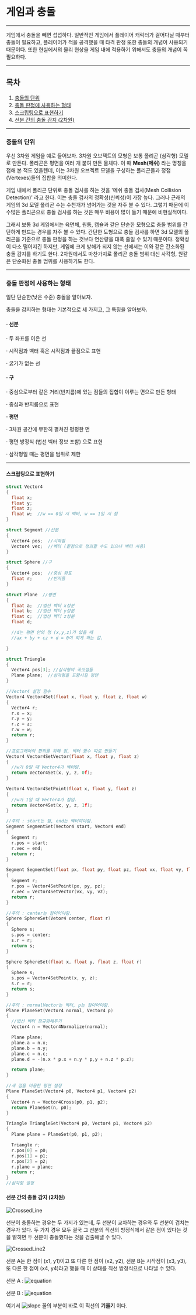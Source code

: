 # 게임과 충돌
***
게임에서 충돌을 빼면 섭섭하다.
일반적인 게임에서 플레이어 캐릭터가 걸어다닐 때부터 충돌이 필요하고,
플레이어가 적을 공격했을 때 타격 판정 또한 충돌의 개념이 사용되기 때문이다.
또한 현실에서의 물리 현상을 게임 내에 적용하기 위해서도 충돌의 개념이 꼭 필요하다.

---

## 목차

1. [충돌의 단위](#충돌의-단위)
2. [충돌 판정에 사용하는 형태](#충돌-판정에-사용하는-형태)
3. [스크립팅으로 표현하기](#스크립팅으로-표현하기)
4. [선분 간의 충돌 감지 (2차원)](#선분-간의-충돌-감지-(2차원))

---
### 충돌의 단위

우선 3차원 게임을 예로 들어보자.
3차원 오브젝트의 모형은 보통 폴리곤 (삼각형) 모델로 만든다.
폴리곤은 평면을 여러 개 붙여 만든 물체다.
이 때 **Mesh(메쉬)** 라는 명칭을 접해 본 적도 있을텐데,
이는 3차원 오브젝트 모델을 구성하는 폴리곤들과
정점(Vertexes)들의 집합을 의미한다.

게임 내에서 폴리곤 단위로 충돌 검사를 하는 것을 '메쉬 충돌 검사(Mesh Collision Detection)'
라고 한다. 이는 충돌 검사의 정확성(신뢰성)이 가장 높다.
그러나 근래의 게임의 3d 모델 폴리곤 수는 수천개가 넘어가는 것을 자주 볼 수 있다.
그렇기 때문에 이 수많은 폴리곤으로 충돌 검사를 하는 것은 매우 비용이 많이 들기 때문에 비현실적이다.

그래서 보통 3d 게임에서는 육면체, 원통, 캡슐과 같은 단순한 모형으로 충돌 범위를 간단하게 만드는 경우를 자주 볼 수 있다.
간단한 도형으로 충돌 검사를 하면 3d 모델의 폴리곤을 기준으로 충돌 판정을 하는 것보다 연산량을 대폭 줄일 수 있기 때문이다.
정확성이 다소 떨어지긴 하지만, 게임에 크게 방해가 되지 않는 선에서는 이와 같은 간소화된 충돌 감지를 하기도 한다.
2차원에서도 마찬가지로 폴리곤 충돌 범위 대신 사각형, 원같은 단순화된 충돌 범위를 사용하기도 한다.
***
### 충돌 판정에 사용하는 형태

일단 단순한(낮은 수준) 충돌을 알아보자.

충돌을 감지하는 형태는 기본적으로 세 가지고, 그 특징을 알아보자.

#### **· 선분**
· 두 좌표를 이은 선

· 시작점과 벡터 혹은 시작점과 끝점으로 표현

· 굵기가 없는 선

#### **· 구**
· 중심으로부터 같은 거리(반지름)에 있는 점들의 집합이 이루는 면으로 만든 형태

· 중심과 반지름으로 표현

**· 평면**

· 3차원 공간에 무한히 펼쳐진 평평한 면

· 평면 방정식 (법선 벡터 정보 포함) 으로 표현

· 삼각형일 때는 평면을 범위로 제한

***
#### 스크립팅으로 표현하기
```c++
struct Vector4
{
  float x;
  float y;
  float z;
  float w;  //w == 0일 시 벡터, w == 1일 시 점
}

struct Segment //선분
{
  Vector4 pos;  //시작점
  Vector4 vec;  //벡터 (끝점으로 정의할 수도 있으나 벡터 사용)
}

struct Sphere //구
{
  Vector4 pos;  //중심 좌표
  float r;      //반지름
}

struct Plane  //평면
{
  float a;  //법선 벡터 x성분
  float b;  //법선 벡터 y성분
  float c;  //법선 벡터 z성분
  float d;

  //d는 평면 안의 점 (x,y,z)가 있을 때
  //ax + by + cz + d = 0이 되게 하는 값.

}

struct Triangle
{
  Vector4 pos[3]; //삼각형의 꼭짓점들
  Plane plane;  //삼각형을 포함시킬 평면
}

//Vector4 설정 함수
Vector4 Vector4Set(float x, float y, float z, float w)
{
  Vector4 r;
  r.x = x;
  r.y = y;
  r.z = z;
  r.w = w;
  return r;
}

//프로그래머의 편의를 위해 점, 벡터 함수 따로 만들기
Vector4 Vector4SetVector(float x, float y, float z)
{
  //w가 0일 때 Vector4가 벡터임.
  return Vector4Set(x, y, z, 0f);
}

Vector4 Vector4SetPoint(float x, float y, float z)
{
  //w가 1일 때 Vector4가 점임.
  return Vector4Set(x, y, z, 1f);
}

//주의 : start는 점, end는 벡터여야함.
Segment SegmentSet(Vector4 start, Vector4 end)
{
  Segment r;
  r.pos = start;
  r.vec = end;
  return r;
}

Segment SegmentSet(float px, float py, float pz, float vx, float vy, float vz)
{
  Segment r;
  r.pos = Vector4SetPoint(px, py, pz);
  r.vec = Vector4SetVector(vx, vy, vz);
  return r;
}

//주의 : center는 점이어야함.
Sphere SphereSet(Vetor4 center, float r)
{
  Sphere s;
  s.pos = center;
  s.r = r;
  return s;
}

Sphere SphereSet(float x, float y, float z, float r)
{
  Sphere s;
  s.pos = Vector4SetPoint(x, y, z);
  s.r = r;
  return s;
}

//주의 : normalVector는 벡터, p는 점이어야함.
Plane PlaneSet(Vector4 normal, Vector4 p)
{
  //법선 벡터 정규화해두기
  Vector4 n = Vector4Normalize(normal);

  Plane plane;
  plane.a = n.x;
  plane.b = n.y;
  plane.c = n.c;
  plane.d = -(n.x * p.x + n.y * p,y + n.z * p.z);

  return plane;
}

//세 점을 이용한 평면 설정
Plane PlaneSet(Vector4 p0, Vector4 p1, Vector4 p2)
{
  Vector4 n = Vector4Cross(p0, p1, p2);
  return PlaneSet(n, p0);
}

Triangle TriangleSet(Vector4 p0, Vector4 p1, Vector4 p2)
{
  Plane plane = PlaneSet(p0, p1, p2);

  Triangle r;
  r.pos[0] = p0;
  r.pos[1] = p1;
  r.pos[2] = p2;
  r.plane = plane;
  return r;
}
//삼각형 설정
```

#### 선분 간의 충돌 감지 (2차원)

![CrossedLine](images/CrossedLine.png)

선분이 충돌하는 경우는 두 가지가 있는데, 두 선분이 교차하는 경우와 두 선분이 겹치는 경우가 있다. 두 가지 경우 모두 결국 그 선분의 직선의 방정식에서 같은 점이 있다는 것을 밝히면 두 선분이 충돌했다는 것을 검출해낼 수 있다.

![CrossedLine2](images/CrossedLine2.png)

선분 A는 한 점이 (x1, y1)이고 또 다른 한 점이 (x2, y2), 선분 B는 시작점이 (x3, y3), 또 다른 한 점이 (x4, y4)라고 했을 때 이 상태를 직선 방정식으로 나타낼 수 있다.

선분 A : ![equation](images/equation1.png)

선분 B : ![equation](images/equation2.png)

여기서 ![slope](images/slope.png) 꼴의 부분이 바로 이 직선의 **기울기** 이다.
